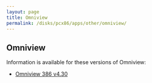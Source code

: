 ```yaml
---
layout: page
title: Omniview
permalink: /disks/pcx86/apps/other/omniview/
---
```


Omniview
---

Information is available for these versions of Omniview:

* [Omniview 386 v4.30](4.30/)
